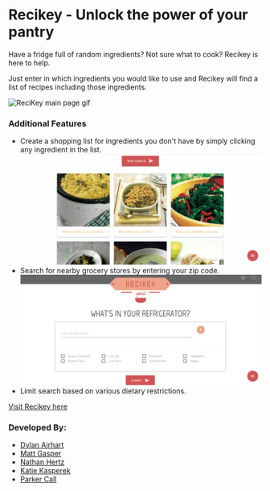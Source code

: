 # Recikey - Unlock the power of your pantry

Have a fridge full of random ingredients? Not sure what to cook? Recikey is here to help.

Just enter in which ingredients you would like to use and Recikey will find a list of recipes including those ingredients.

![ReciKey main page gif](./assets/images/ReciKey_Main.gif)

### Additional Features

* Create a shopping list for ingredients you don't have by simply clicking any ingredient in the list.
![ReciKey shopping list feature](./assets/images/ReciKey_ShoppingList.gif)
* Search for nearby grocery stores by entering your zip code.
![ReciKey grocery search feature](./assets/images/ReciKey_GrocerySearch.gif)
* Limit search based on various dietary restrictions.

[Visit Recikey here](https://c9-recipe-test.herokuapp.com/index.html)

### Developed By:
* [Dylan Airhart](https://github.com/nfgrawker)
* [Matt Gasper](https://github.com/mattypockets)
* [Nathan Hertz](https://github.com/hertz043)
* [Katie Kasperek](https://github.com/kkasperek)
* [Parker Call](https://github.com/theparkinator56)
